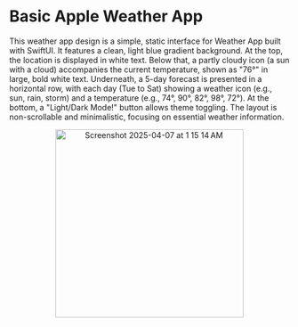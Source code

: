 # Basic Apple Weather App

This weather app design is a simple, static interface for Weather App built with SwiftUI. It features a clean, light blue gradient background. At the top, the location is displayed in white text. Below that, a partly cloudy icon (a sun with a cloud) accompanies the current temperature, shown as "76°" in large, bold white text. Underneath, a 5-day forecast is presented in a horizontal row, with each day (Tue to Sat) showing a weather icon (e.g., sun, rain, storm) and a temperature (e.g., 74°, 90°, 82°, 98°, 72°). At the bottom, a "Light/Dark Mode!" button allows theme toggling. The layout is non-scrollable and minimalistic, focusing on essential weather information.
<p align="center">
<img width="338" alt="Screenshot 2025-04-07 at 1 15 14 AM" src="https://github.com/user-attachments/assets/d13ea516-a269-4fc6-84d3-4e601e516ad4" />
</p>
